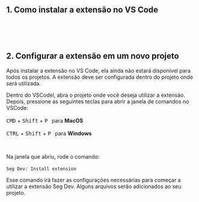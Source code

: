 ## 1. Como instalar a extensão no VS Code


<br/> <br/> <br/> 

## 2. Configurar a extensão em um novo projeto

Após instalar a extensão no VS Code, ela ainda não estará disponivel para todos os projetos. A extensão deve ser configurada dentro do projeto onde será utilizada. 

Dentro do VSCodel, abra o projeto onde você deseja utilizar a extensão. Depois, pressione as seguintes teclas para abrir a janela de comandos no VSCode:  
 <br/>
<kbd>CMD</kbd> + <kbd>Shift</kbd> + <kbd>P</kbd>  &ensp;para **MacOS**  <br/><br/>
<kbd>CTRL</kbd> + <kbd>Shift</kbd> + <kbd>P</kbd>  &ensp;para **Windows**

<br/>

Na janela que abriu, rode o comando: </br> </br> 
``Seg Dev: Install extension``

Esse comando irá fazer as configurações necessárias para começar a utilizar a extensão Seg Dev. Alguns arquivos serão adicionados ao seu projeto. 


